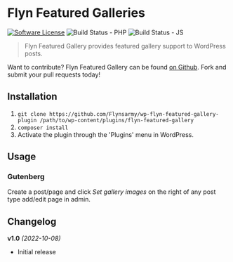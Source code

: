 # Flyn Featured Galleries

[![Software License](https://img.shields.io/badge/license-GPLv2-brightgreen.svg?style=flat-square)](LICENSE.md)
![Build Status - PHP](https://github.com/Flynsarmy/wp-flyn-featured-gallery-plugin/workflows/CI%20-%20PHP/badge.svg)
![Build Status - JS](https://github.com/Flynsarmy/wp-flyn-featured-gallery-plugin/workflows/CI%20-%20JS/badge.svg)

> Flyn Featured Gallery provides featured gallery support to WordPress posts.

Want to contribute? Flyn Featured Gallery can be found [on Github](https://github.com/Flynsarmy/wp-flyn-featured-gallery-plugin). Fork and submit your pull requests today!

## Installation

1. `git clone https://github.com/Flynsarmy/wp-flyn-featured-gallery-plugin /path/to/wp-content/plugins/flyn-featured-gallery`
1. `composer install`
1. Activate the plugin through the 'Plugins' menu in WordPress.

## Usage

### Gutenberg

Create a post/page and click *Set gallery images* on the right of any post type add/edit page in admin.


## Changelog

**v1.0** *(2022-10-08)*

*  Initial release
